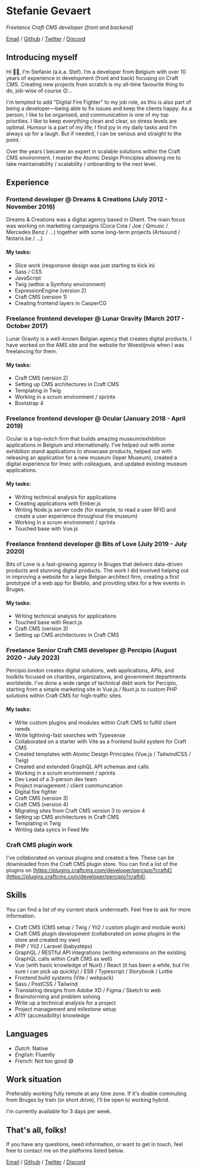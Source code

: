 # Stefanie Gevaert

*Freelance Craft CMS developer (front and backend)*

[Email](stefanie@koeketienedesign.be) / [Github](https://github.com/cookie10codes) / [Twitter](https://twitter.com/cookie10codes) / [Discord](@cookie10codes)

## Introducing myself
Hi 👋🏼, I’m Stefanie (a.k.a. Stef). I’m a developer from Belgium with over 10 years of experience in development (front and back) focusing on Craft CMS. Creating new projects from scratch is my all-time favourite thing to do, job-wise of course 😉... 

I'm tempted to add "Digital Fire Fighter" to my job role, as this is also part of being a developer—being able to fix issues and keep the clients happy. As a person, I like to be organised, and communication is one of my top priorities. I like to keep everything clean and clear, so stress levels are optimal. Humour is a part of my life; I find joy in my daily tasks and I'm always up for a laugh. But if needed, I can be serious and straight to the point.

Over the years I became an expert in scalable solutions within the Craft CMS environment. I master the Atomic Design Principles allowing me to take maintainability / scalability / onboarding to the next level.

## Experience
### Frontend developer @ Dreams & Creations (July 2012 - November 2016)
Dreams & Creations was a digital agency based in Ghent. The main focus was working on marketing campaigns (Coca Cola / Joe / Qmusic / Mercedes Benz / ...) together with some long-term projects (Artsound / Notaris.be / ...)

#### My tasks:
- Slice work (responsive design was just starting to kick in)
- Sass / CSS
- JavaScript
- Twig (within a Symfony environment)
- ExpressionEngine (version 2)
- Craft CMS (version 1)
- Creating frontend layers in CasperCG

### Freelance frontend developer @ Lunar Gravity (March 2017 - October 2017)
Lunar Gravity is a well-known Belgian agency that creates digital products. I have worked on the AMS site and the website for Woestijnvis when I was freelancing for them.

#### My tasks:
- Craft CMS (version 2)
- Setting up CMS architectures in Craft CMS
- Templating in Twig
- Working in a scrum environment / sprints
- Bootstrap 4

### Freelance frontend developer @ Ocular (January 2018 - April 2019)
Ocular is a top-notch firm that builds amazing museum/exhibition applications in Belgium and internationally. I've helped out with some exhibition stand applications to showcase products, helped out with releasing an application for a new museum (Ieper Museum), created a digital experience for Imec with colleagues, and updated existing museum applications.

#### My tasks:
- Writing technical analysis for applications
- Creating applications with Ember.js
- Writing Node.js server code (for example, to read a user RFID and create a user experience throughout the museum)
- Working in a scrum environment / sprints
- Touched base with Vue.js

### Freelance frontend developer @ Bits of Love (July 2019 - July 2020)
Bits of Love is a fast-growing agency in Bruges that delivers data-driven products and stunning digital products. The work I did involved helping out in improving a website for a large Belgian architect firm, creating a first prototype of a web app for Bieblio, and providing sites for a few events in Bruges.

#### My tasks:
- Writing technical analysis for applications
- Touched base with React.js
- Craft CMS (version 3)
- Setting up CMS architectures in Craft CMS

### Freelance Senior Craft CMS developer @ Percipio (August 2020 - July 2023)
Percipio.london creates digital solutions, web applications, APIs, and toolkits focused on charities, organizations, and government departments worldwide. I've done a wide range of technical debt work for Percipio, starting from a simple marketing site in Vue.js / Nuxt.js to custom PHP solutions within Craft CMS for high-traffic sites.

#### My tasks:
- Write custom plugins and modules within Craft CMS to fulfill client needs
- Write lightning-fast searches with Typesense
- Collaborated on a starter with Vite as a frontend build system for Craft CMS
- Created templates with Atomic Design Principles (Vue.js / TailwindCSS / Twig)
- Created and extended GraphQL API schemas and calls
- Working in a scrum environment / sprints
- Dev Lead of a 3-person dev team
- Project management / client communication
- Digital fire fighter
- Craft CMS (version 3)
- Craft CMS (version 4)
- Migrating sites from Craft CMS version 3 to version 4
- Setting up CMS architectures in Craft CMS
- Templating in Twig
- Writing data syncs in Feed Me

### Craft CMS plugin work
I've collaborated on various plugins and created a few. These can be downloaded from the Craft CMS plugin store. You can find a list of the plugins on [https://plugins.craftcms.com/developer/percipio?craft4](https://plugins.craftcms.com/developer/percipio?craft4).

## Skills
You can find a list of my current stack underneath. Feel free to ask for more information.

- Craft CMS (CMS setup / Twig / Yii2 / custom plugin and module work)
- Craft CMS plugin development (collaborated on some plugins in the store and created my own)
- PHP / Yii2 / Laravel (babysteps)
- GraphQL / RESTful API integrations (writing extensions on the existing GraphQL calls within Craft CMS as well)
- Vue (with basic knowledge of Nuxt) / React (it has been a while, but I’m sure I can pick up quickly) / ES6 / Typescript / Storybook / Lottie
- Frontend build systems (Vite / webpack)
- Sass / PostCSS / Tailwind
- Translating designs from Adobe XD / Figma / Sketch to web
- Brainstorming and problem solving
- Write up a technical analysis for a project
- Project management and milestone setup
- A11Y (accessibility) knowledge

## Languages
- _Dutch_: Native
- _English_: Fluently
- _French_: Not too good 😅

## Work situation
Preferably working fully remote at any time zone. If it's doable commuting from Bruges by train (or short drive), I'll be open to working hybrid.

I'm currently available for 3 days per week.

## That's all, folks!
If you have any questions, need information, or want to get in touch, feel free to contact me on the platforms listed below.

[Email](stefanie@koeketienedesign.be) / [Github](https://github.com/cookie10codes) / [Twitter](https://twitter.com/cookie10codes) / [Discord](@cookie10codes)
